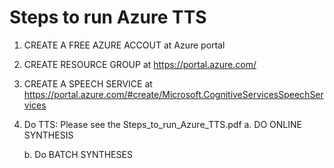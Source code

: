 # Steps to run Azure TTS
1)	CREATE A FREE AZURE ACCOUT at Azure portal
2)	CREATE RESOURCE GROUP at  https://portal.azure.com/
3)	CREATE A SPEECH SERVICE at https://portal.azure.com/#create/Microsoft.CognitiveServicesSpeechServices
4)	Do TTS: Please see the Steps_to_run_Azure_TTS.pdf
a.	DO ONLINE SYNTHESIS

    b.	Do BATCH SYNTHESES

  	
